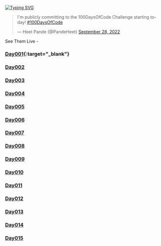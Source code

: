 [![Typing SVG](https://readme-typing-svg.herokuapp.com?font=Fira+Code&pause=500&center=true&width=435&lines=Hello%2C+World!+I'm+Committing+To+The;%23100DaysOfCode+Challenge)](https://git.io/typing-svg)


<blockquote class="twitter-tweet"><p lang="en" dir="ltr">I&#39;m publicly committing to the 100DaysOfCode Challenge starting today! <a href="https://twitter.com/hashtag/100DaysOfCode?src=hash&amp;ref_src=twsrc%5Etfw">#100DaysOfCode</a></p>&mdash; Heet Pande (@PandeHeet) <a href="https://twitter.com/PandeHeet/status/1575162074006663168?ref_src=twsrc%5Etfw">September 28, 2022</a></blockquote>


See Them Live - 

### [Day001](https://tourmaline-queijadas-62e1b4.netlify.app/day001/index.html){:target="_blank"}
### [Day002](https://tourmaline-queijadas-62e1b4.netlify.app/day002/index.html)
### [Day003](https://tourmaline-queijadas-62e1b4.netlify.app/day003/index.html)
### [Day004](https://tourmaline-queijadas-62e1b4.netlify.app/day004/index.html)
### [Day005](https://tourmaline-queijadas-62e1b4.netlify.app/day005/index.html)
### [Day006](https://tourmaline-queijadas-62e1b4.netlify.app/day006/index.html)
### [Day007](https://tourmaline-queijadas-62e1b4.netlify.app/day007/index.html)
### [Day008](https://tourmaline-queijadas-62e1b4.netlify.app/day008/index.html)
### [Day009](https://tourmaline-queijadas-62e1b4.netlify.app/day009/index.html)
### [Day010](https://tourmaline-queijadas-62e1b4.netlify.app/day010/index.html)
### [Day011](https://tourmaline-queijadas-62e1b4.netlify.app/day011/index.html)
### [Day012](https://tourmaline-queijadas-62e1b4.netlify.app/day012/index.html)
### [Day013](https://tourmaline-queijadas-62e1b4.netlify.app/day013/index.html)
### [Day014](https://tourmaline-queijadas-62e1b4.netlify.app/day014/index.html)
### [Day015](https://tourmaline-queijadas-62e1b4.netlify.app/day015/index.html)

